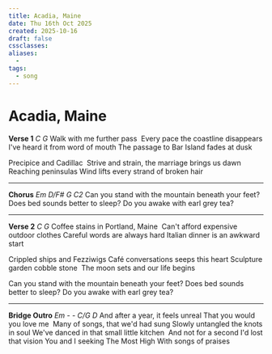 ```yaml
---
title: Acadia, Maine
date: Thu 16th Oct 2025
created: 2025-10-16
draft: false
cssclasses:
aliases: 
  - 
tags: 
  - song
---
```

# Acadia, Maine
**Verse 1**
*C G*
Walk with me further pass 
Every pace the coastline disappears
I've heard it from word of mouth
The passage to Bar Island fades at dusk 

Precipice and Cadillac 
Strive and strain, the marriage brings us dawn
Reaching peninsulas
Wind lifts every strand of broken hair

---
**Chorus**
*Em D/F# G C2*
Can you stand with the mountain beneath your feet?
Does bed sounds better to sleep?
Do you awake with earl grey tea? 

---
**Verse 2**
*C G*
Coffee stains in Portland, Maine 
Can't afford expensive outdoor clothes
Careful words are always hard
Italian dinner is an awkward start

Crippled ships and Fezziwigs
Café conversations seeps this heart
Sculpture garden cobble stone 
The moon sets and our life begins

Can you stand with the mountain beneath your feet?
Does bed sounds better to sleep?
Do you awake with earl grey tea?

---
**Bridge Outro**
*Em - - C/G D*
And after a year, it feels unreal
That you would you love me 
Many of songs, that we'd had sung
Slowly untangled the knots in soul
We've danced in that small little kitchen 
And not for a second I'd lost that vision
You and I seeking The Most High
With songs of praises

